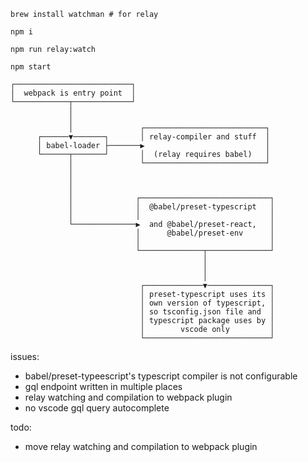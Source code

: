 `brew install watchman # for relay`

`npm i`

`npm run relay:watch`

`npm start`

```
┌──────────────────────────┐                               
│  webpack is entry point  │                               
└────────────┬─────────────┘                               
             │                                             
             │                                             
             │               ┌───────────────────────────┐ 
      ┌──────▼───────┐       │ relay-compiler and stuff  │ 
      │ babel-loader ├───────▶                           │ 
      └──────┬───────┘       │  (relay requires babel)   │ 
             │               └───────────────────────────┘ 
             │                                             
             │                                             
             │                                             
             │              ┌─────────────────────────────┐
             │              │  @babel/preset-typescript   │
             │              │                             │
             └──────────────▶  and @babel/preset-react,   │
                            │      @babel/preset-env      │
                            │                             │
                            └──────────────┬──────────────┘
                                           │               
                                           │               
                                           │               
                             ┌─────────────▼──────────────┐
                             │ preset-typescript uses its │
                             │ own version of typescript, │
                             │ so tsconfig.json file and  │
                             │ typescript package uses by │
                             │        vscode only         │
                             └────────────────────────────┘
```

issues:
* babel/preset-typeescript's typescript compiler is not configurable
* gql endpoint written in multiple places
* relay watching and compilation to webpack plugin
* no vscode gql query autocomplete

todo:
* move relay watching and compilation to webpack plugin
